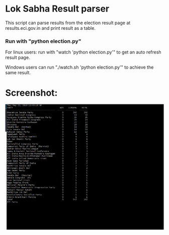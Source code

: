 # Lok Sabha Result parser



This script can parse results from the election result page at results.eci.gov.in and print result as a table.

 ### Run with "python election.py"
 
For linux users: run with "watch 'python election.py'" to get an auto refresh result page.

Windows users can run "./watch.sh 'python election.py'" to achieve the same result.


# Screenshot:
![screenshot](sample.JPG)